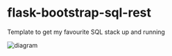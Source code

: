 # flask-bootstrap-sql-rest
Template to get my favourite SQL stack up and running


![diagram](https://github.com/mekanix/backend-startkit/raw/master/backend.png)
